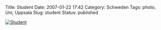 Title: Student
Date: 2007-01-22 17:42
Category: Schweden
Tags: photo, Uni, Uppsala
Slug: student
Status: published

[![Student](/pic/student_s.jpg "Student")](/pic/student_l.jpg)

